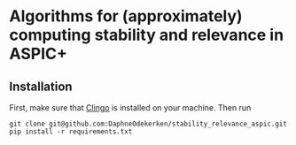 # Algorithms for (approximately) computing stability and relevance in ASPIC+

Installation
------------
First, make sure that [Clingo](https://github.com/potassco/clingo) is 
installed on your machine.
Then run
```
git clone git@github.com:DaphneOdekerken/stability_relevance_aspic.git
pip install -r requirements.txt
```